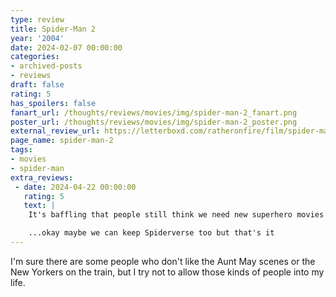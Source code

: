 ```yaml
---
type: review
title: Spider-Man 2
year: '2004'
date: 2024-02-07 00:00:00
categories:
- archived-posts
- reviews
draft: false
rating: 5
has_spoilers: false
fanart_url: /thoughts/reviews/movies/img/spider-man-2_fanart.png
poster_url: /thoughts/reviews/movies/img/spider-man-2_poster.png
external_review_url: https://letterboxd.com/ratheronfire/film/spider-man-2/
page_name: spider-man-2
tags:
- movies
- spider-man
extra_reviews:
 - date: 2024-04-22 00:00:00
   rating: 5
   text: |
    It's baffling that people still think we need new superhero movies when we've had this one for 20 years now.

    ...okay maybe we can keep Spiderverse too but that's it
---
```


I'm sure there are some people who don't like the Aunt May scenes or the New Yorkers on the train, but I try not to allow those kinds of people into my life.

